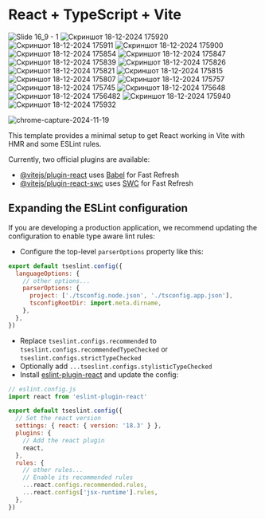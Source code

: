 # React + TypeScript + Vite
![Slide 16_9 - 1](https://github.com/user-attachments/assets/de81a999-06dc-4070-821b-b6d64b999c2a)
![Скриншот 18-12-2024 175920](https://github.com/user-attachments/assets/b7383175-eb11-4bbb-8bc2-eb2c018e5bae)
![Скриншот 18-12-2024 175911](https://github.com/user-attachments/assets/fc4fc4b5-5515-4a35-b891-453cd68a59c8)
![Скриншот 18-12-2024 175900](https://github.com/user-attachments/assets/9c0d1af4-3ae8-4289-8ecc-a06feeaca0d3)
![Скриншот 18-12-2024 175854](https://github.com/user-attachments/assets/8145d4df-3760-4ab4-bc2c-289aa43fc375)
![Скриншот 18-12-2024 175847](https://github.com/user-attachments/assets/d17e0db1-15c8-4b39-88a4-db4807e171c1)
![Скриншот 18-12-2024 175839](https://github.com/user-attachments/assets/53ed261a-6bd7-4cef-a3b2-8f40ef743aad)
![Скриншот 18-12-2024 175826](https://github.com/user-attachments/assets/f95524fa-7c98-4b5c-81d6-83de1de5fddc)
![Скриншот 18-12-2024 175821](https://github.com/user-attachments/assets/1e6d68f3-40e5-47b3-8789-dddd6583a172)
![Скриншот 18-12-2024 175815](https://github.com/user-attachments/assets/9a16692b-df59-4902-933b-58c7ffeba63e)
![Скриншот 18-12-2024 175807](https://github.com/user-attachments/assets/0b5092ea-6489-4154-9914-8680220ba0bc)
![Скриншот 18-12-2024 175757](https://github.com/user-attachments/assets/3316d360-029b-4351-9385-7cea8a0e22ba)
![Скриншот 18-12-2024 175745](https://github.com/user-attachments/assets/b9d0c0d6-fe1c-4841-8473-2846694d4292)
![Скриншот 18-12-2024 175648](https://github.com/user-attachments/assets/1a29849d-6806-427d-8d01-8be9ffd720b5)
![Скриншот 18-12-2024 1756482](https://github.com/user-attachments/assets/8c10189f-3461-496e-ad7e-d9646db08dbb)
![Скриншот 18-12-2024 175940](https://github.com/user-attachments/assets/b8f8613c-0daf-4874-9e1d-421064a476ae)
![Скриншот 18-12-2024 175932](https://github.com/user-attachments/assets/f98e4adf-9424-4d15-9d8c-c84817661070)

![chrome-capture-2024-11-19](https://github.com/user-attachments/assets/969770a6-c2d5-40cd-88a4-661bd323504f)


This template provides a minimal setup to get React working in Vite with HMR and some ESLint rules.

Currently, two official plugins are available:

- [@vitejs/plugin-react](https://github.com/vitejs/vite-plugin-react/blob/main/packages/plugin-react/README.md) uses [Babel](https://babeljs.io/) for Fast Refresh
- [@vitejs/plugin-react-swc](https://github.com/vitejs/vite-plugin-react-swc) uses [SWC](https://swc.rs/) for Fast Refresh

## Expanding the ESLint configuration

If you are developing a production application, we recommend updating the configuration to enable type aware lint rules:

- Configure the top-level `parserOptions` property like this:

```js
export default tseslint.config({
  languageOptions: {
    // other options...
    parserOptions: {
      project: ['./tsconfig.node.json', './tsconfig.app.json'],
      tsconfigRootDir: import.meta.dirname,
    },
  },
})
```

- Replace `tseslint.configs.recommended` to `tseslint.configs.recommendedTypeChecked` or `tseslint.configs.strictTypeChecked`
- Optionally add `...tseslint.configs.stylisticTypeChecked`
- Install [eslint-plugin-react](https://github.com/jsx-eslint/eslint-plugin-react) and update the config:

```js
// eslint.config.js
import react from 'eslint-plugin-react'

export default tseslint.config({
  // Set the react version
  settings: { react: { version: '18.3' } },
  plugins: {
    // Add the react plugin
    react,
  },
  rules: {
    // other rules...
    // Enable its recommended rules
    ...react.configs.recommended.rules,
    ...react.configs['jsx-runtime'].rules,
  },
})
```
